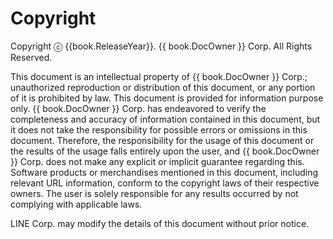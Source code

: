 # Copyright

Copyright ⓒ {{book.ReleaseYear}}. {{ book.DocOwner }} Corp. All Rights Reserved.

This document is an intellectual property of {{ book.DocOwner }} Corp.; unauthorized reproduction or distribution of this document, or any portion of it is prohibited by law.
This document is provided for information purpose only. {{ book.DocOwner }} Corp. has endeavored to verify the completeness and accuracy of information contained in this document, but it does not take the responsibility for possible errors or omissions in this document. Therefore, the responsibility for the usage of this document or the results of the usage falls entirely upon the user, and {{ book.DocOwner }} Corp. does not make any explicit or implicit guarantee regarding this. Software products or merchandises mentioned in this document, including relevant URL information, conform to the copyright laws of their respective owners. The user is solely responsible for any results occurred by not complying with applicable laws.

LINE Corp. may modify the details of this document without prior notice.
